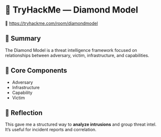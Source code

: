# 💎 TryHackMe — Diamond Model  
🔗 https://tryhackme.com/room/diamondmodel

## 📘 Summary

The Diamond Model is a threat intelligence framework focused on relationships between adversary, victim, infrastructure, and capabilities.

## 🧠 Core Components

- Adversary
- Infrastructure
- Capability
- Victim

## 💬 Reflection

This gave me a structured way to **analyze intrusions** and group threat intel. It’s useful for incident reports and correlation.
